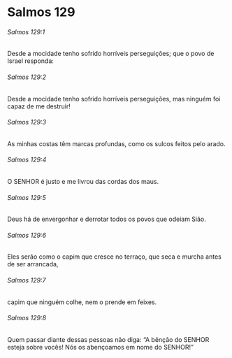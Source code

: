 # Salmos 129

###### Salmos 129:1

Desde a mocidade tenho sofrido horríveis perseguições; que o povo de Israel responda:

###### Salmos 129:2

Desde a mocidade tenho sofrido horríveis perseguições, mas ninguém foi capaz de me destruir!

###### Salmos 129:3

As minhas costas têm marcas profundas, como os sulcos feitos pelo arado.

###### Salmos 129:4

O SENHOR é justo e me livrou das cordas dos maus.

###### Salmos 129:5

Deus há de envergonhar e derrotar todos os povos que odeiam Sião.

###### Salmos 129:6

Eles serão como o capim que cresce no terraço, que seca e murcha antes de ser arrancada,

###### Salmos 129:7

capim que ninguém colhe, nem o prende em feixes.

###### Salmos 129:8

Quem passar diante dessas pessoas não diga: “A bênção do SENHOR esteja sobre vocês! Nós os abençoamos em nome do SENHOR!”

